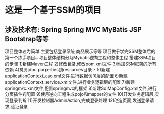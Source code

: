 # 这是一个基于SSM的项目
## 涉及技术有: Spring Spring MVC MyBatis JSP Bootstrap等等
项目整体较为简单  主要包括登录系统  商品展示等等
项目做于学完SSM整体后的第一个练手项目~
项目整体结构分为Mybatis逆向工程和整体工程
搭建SSM项目的步骤
1)新建Maven工程
2)修改目录,修改pom.xml文件
3)添加SSM框架的所有依赖
4)拷贝jdbc.porperties到resources目录下
5)新建applicationContext_dao.xml文件,进行数据访问层的配置
6)新建applicationContext_service.xml文件,进行业务逻辑层的配置
7)新建springmvc.xml文件,配置springmvc的框架
8)新建SqlMapConfig.xml文件,进行分页插件的配置
9)使用逆向工程生成pojo和mapper的文件
10)开发业务逻辑层,实现登录判断
11)开发控制器AdminAction,完成登录处理
12)改造页面,发送登录请求,验证登录
